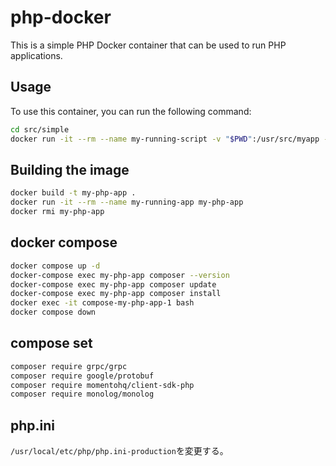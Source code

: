 # php-docker

This is a simple PHP Docker container that can be used to run PHP applications.

## Usage

To use this container, you can run the following command:

```bash
cd src/simple
docker run -it --rm --name my-running-script -v "$PWD":/usr/src/myapp -w /usr/src/myapp php:8.2-cli php script_local.php
```

## Building the image

```bash
docker build -t my-php-app .
docker run -it --rm --name my-running-app my-php-app
docker rmi my-php-app
```

## docker compose

```bash
docker compose up -d
docker-compose exec my-php-app composer --version
docker-compose exec my-php-app composer update
docker-compose exec my-php-app composer install
docker exec -it compose-my-php-app-1 bash
docker compose down
```

## compose set

```bash
composer require grpc/grpc
composer require google/protobuf
composer require momentohq/client-sdk-php
composer require monolog/monolog
```

## php.ini

`/usr/local/etc/php/php.ini-production`を変更する。
